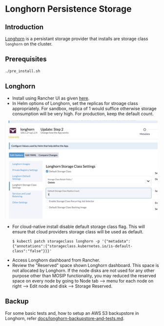 # Longhorn Persistence Storage

## Introduction
[Longhorn](https://longhorn.io) is a persistant storage provider that installs are storage class `longhorn` on the cluster.

## Prerequisites
```sh
./pre_install.sh
```

## Longhorn
* Install using Rancher UI as given [here](https://longhorn.io/docs/latest/deploy/install/install-with-rancher/).
* In Helm options of Longhorn, set the replicas for stroage class appropriately. For sandbox, replica of 1 would suffice otherwise storage consumption will be very high. For production, keep the default count.

 <img src="../../docs/_images/storage-class-replicas.png" width="500">

* For cloud-native install disable default storage class flag. This will ensure that cloud providers storage class will be used as default. 
	```
	$ kubectl patch storageclass longhorn -p '{"metadata": {"annotations":{"storageclass.kubernetes.io/is-default-class":"false"}}}'
	```
* Access Longhorn dashboard from Rancher.
* Review the "Reserved" space shown Longhorn dashboard. This space is not allocated by Longhorn. If the node disks are not used for any other purpose other than MOSIP functionality, you may reduced the reserved space on every node by going to Node tab --> menu for each node on right --> Edit node and disk --> Storage Reserved.

## Backup
For some basic tests and, how to setup an AWS S3 backupstore in Longhorn, refer [docs/longhorn-backupstore-and-tests.md](../../docs/longhorn-backupstore-and-tests.md).
